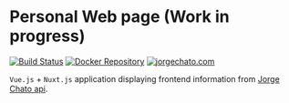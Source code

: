 # Personal Web page (Work in progress)
[![Build Status](https://travis-ci.org/jorgechato/jorgechato.com.svg?branch=master)](https://travis-ci.org/jorgechato/jorgechato.com)
[![Docker Repository](https://img.shields.io/badge/docker-image-blue.svg)](https://hub.docker.com/r/jorgechato/jorgechato.com)
[![jorgechato.com](https://img.shields.io/badge/jorgechato-webpage-orange.svg)](https://jorgechato.com)

`Vue.js` + `Nuxt.js` application displaying frontend information from [Jorge Chato api](https://api.jorgechato.com/).
